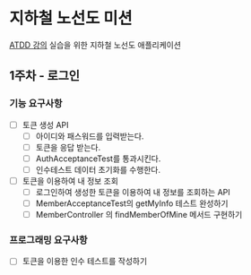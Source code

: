 # 지하철 노선도 미션
[ATDD 강의](https://edu.nextstep.camp/c/R89PYi5H) 실습을 위한 지하철 노선도 애플리케이션

## 1주차 - 로그인
### 기능 요구사항
 - [ ] 토큰 생성 API 
   - [ ] 아이디와 패스워드를 입력받는다.
   - [ ] 토큰을 응답 받는다.
   - [ ] AuthAcceptanceTest를 통과시킨다.
   - [ ] 인수테스트 데이터 초기화를 수행한다.
 - [ ] 토큰을 이용하여 내 정보 조회
   - [ ] 로그인하여 생성한 토큰을 이용하여 내 정보를 조회하는 API
   - [ ] MemberAcceptanceTest의 getMyInfo 테스트 완성하기
   - [ ] MemberController 의 findMemberOfMine 메서드 구현하기
### 프로그래밍 요구사항
 - [ ] 토큰을 이용한 인수 테스트를 작성하기


